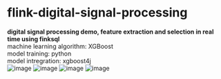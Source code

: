 # flink-digital-signal-processing
 **digital signal processing demo, feature extraction and selection in real time using finksql** <br>
 machine learning algorithm: XGBoost <br>
 model training: python <br>
 model intregration: xgboost4j <br>
![image](https://github.com/kevinxiey/flink-digital-signal-processing-demo/blob/main/src/main/resources/img/pic1.png)
![image](https://github.com/kevinxiey/flink-digital-signal-processing-demo/blob/main/src/main/resources/img/pic2.png)
![image](https://github.com/kevinxiey/flink-digital-signal-processing-demo/blob/main/src/main/resources/img/pic3.png)
![image](https://github.com/kevinxiey/flink-digital-signal-processing-demo/blob/main/src/main/resources/img/pic4.png)
